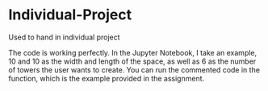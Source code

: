# Individual-Project

Used to hand in individual project

The code is working perfectly. In the Jupyter Notebook, I take an example, 10 and 10 as the width and length of the space, 
as well as 6 as the number of towers the user wants to create. You can run the commented code in the function, which is the 
example provided in the assignment.
